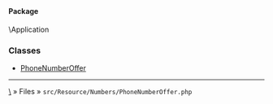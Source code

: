 ## 

#### Package
\Application







### Classes
* [PhoneNumberOffer](classes/PhoneNumberOffer)






***
[\\](Home) » Files » `src/Resource/Numbers/PhoneNumberOffer.php`
